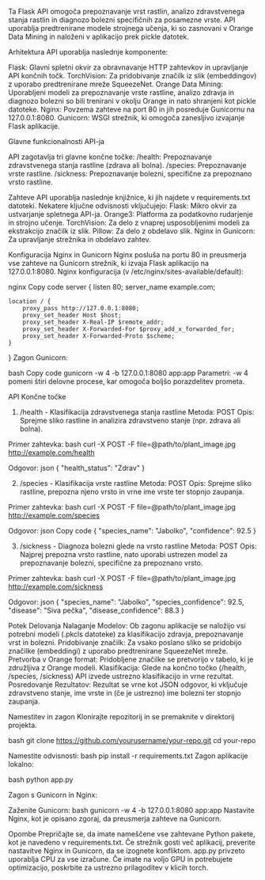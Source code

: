 Ta Flask API omogoča prepoznavanje vrst rastlin, analizo zdravstvenega stanja rastlin in diagnozo bolezni specifičnih za posamezne vrste. API uporablja predtrenirane modele strojnega učenja, ki so zasnovani v Orange Data Mining in naloženi v aplikacijo prek pickle datotek.

Arhitektura
API uporablja naslednje komponente:

Flask: Glavni spletni okvir za obravnavanje HTTP zahtevkov in upravljanje API končnih točk.
TorchVision: Za pridobivanje značilk iz slik (embeddingov) z uporabo predtrenirane mreže SqueezeNet.
Orange Data Mining: Uporabljeni modeli za prepoznavanje vrste rastline, analizo zdravja in diagnozo bolezni so bili trenirani v okolju Orange in nato shranjeni kot pickle datoteke.
Nginx: Povzema zahteve na port 80 in jih posreduje Gunicornu na 127.0.0.1:8080.
Gunicorn: WSGI strežnik, ki omogoča zanesljivo izvajanje Flask aplikacije.

Glavne funkcionalnosti API-ja

API zagotavlja tri glavne končne točke:
/health: Prepoznavanje zdravstvenega stanja rastline (zdrava ali bolna).
/species: Prepoznavanje vrste rastline.
/sickness: Prepoznavanje bolezni, specifične za prepoznano vrsto rastline.

Zahteve
API uporablja naslednje knjižnice, ki jih najdete v requirements.txt datoteki. Nekatere ključne odvisnosti vključujejo:
Flask: Mikro okvir za ustvarjanje spletnega API-ja.
Orange3: Platforma za podatkovno rudarjenje in strojno učenje.
TorchVision: Za delo z vnaprej usposobljenimi modeli za ekstrakcijo značilk iz slik.
Pillow: Za delo z obdelavo slik.
Nginx in Gunicorn: Za upravljanje strežnika in obdelavo zahtev.

Konfiguracija Nginx in Gunicorn
Nginx posluša na portu 80 in preusmerja vse zahteve na Gunicorn strežnik, ki izvaja Flask aplikacijo na 127.0.0.1:8080.
Nginx konfiguracija (v /etc/nginx/sites-available/default):

nginx
Copy code
server {
    listen 80;
    server_name example.com;

    location / {
        proxy_pass http://127.0.0.1:8080;
        proxy_set_header Host $host;
        proxy_set_header X-Real-IP $remote_addr;
        proxy_set_header X-Forwarded-For $proxy_add_x_forwarded_for;
        proxy_set_header X-Forwarded-Proto $scheme;
    }
}
Zagon Gunicorn:

bash
Copy code
gunicorn -w 4 -b 127.0.0.1:8080 app:app
Parametri: -w 4 pomeni štiri delovne procese, kar omogoča boljšo porazdelitev prometa.

API Končne točke
1. /health - Klasifikacija zdravstvenega stanja rastline
Metoda: POST
Opis: Sprejme sliko rastline in analizira zdravstveno stanje (npr. zdrava ali bolna).

Primer zahtevka:
bash
curl -X POST -F file=@path/to/plant_image.jpg http://example.com/health

Odgovor:
json
{
  "health_status": "Zdrav"
}

2. /species - Klasifikacija vrste rastline
Metoda: POST
Opis: Sprejme sliko rastline, prepozna njeno vrsto in vrne ime vrste ter stopnjo zaupanja.

Primer zahtevka:
bash
curl -X POST -F file=@path/to/plant_image.jpg http://example.com/species

Odgovor:
json
Copy code
{
  "species_name": "Jabolko",
  "confidence": 92.5
}

3. /sickness - Diagnoza bolezni glede na vrsto rastline
Metoda: POST
Opis: Najprej prepozna vrsto rastline, nato uporabi ustrezen model za prepoznavanje bolezni, specifične za prepoznano vrsto.

Primer zahtevka:
bash
curl -X POST -F file=@path/to/plant_image.jpg http://example.com/sickness

Odgovor:
json
{
  "species_name": "Jabolko",
  "species_confidence": 92.5,
  "disease": "Siva pečka",
  "disease_confidence": 88.3
}

Potek Delovanja
Nalaganje Modelov: Ob zagonu aplikacije se naložijo vsi potrebni modeli (.pkcls datoteke) za klasifikacijo zdravja, prepoznavanje vrst in bolezni.
Pridobivanje značilk: Za vsako poslano sliko se pridobijo značilke (embeddingi) z uporabo predtrenirane SqueezeNet mreže.
Pretvorba v Orange format: Pridobljene značilke se pretvorijo v tabelo, ki je združljiva z Orange modeli.
Klasifikacija: Glede na končno točko (/health, /species, /sickness) API izvede ustrezno klasifikacijo in vrne rezultat.
Posredovanje Rezultatov: Rezultat se vrne kot JSON odgovor, ki vključuje zdravstveno stanje, ime vrste in (če je ustrezno) ime bolezni ter stopnjo zaupanja.


Namestitev in zagon
Klonirajte repozitorij in se premaknite v direktorij projekta.

bash
git clone https://github.com/yourusername/your-repo.git
cd your-repo

Namestite odvisnosti:
bash
pip install -r requirements.txt
Zagon aplikacije lokalno:

bash
python app.py

Zagon s Gunicorn in Nginx:

Zaženite Gunicorn:
bash
gunicorn -w 4 -b 127.0.0.1:8080 app:app
Nastavite Nginx, kot je opisano zgoraj, da preusmerja zahteve na Gunicorn.

Opombe
Prepričajte se, da imate nameščene vse zahtevane Python pakete, kot je navedeno v requirements.txt.
Če strežnik gosti več aplikacij, preverite nastavitve Nginx in Gunicorn, da se izognete konfliktom.
app.py privzeto uporablja CPU za vse izračune. Če imate na voljo GPU in potrebujete optimizacijo, poskrbite za ustrezno prilagoditev v klicih torch.
